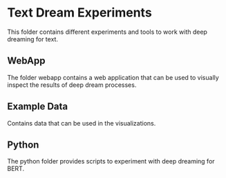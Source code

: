 # Text Dream Experiments

This folder contains different experiments and tools to work with deep dreaming
for text.

## WebApp

The folder webapp contains a web application that can be used to visually
inspect the results of deep dream processes.

## Example Data

Contains data that can be used in the visualizations.

## Python

The python folder provides scripts to experiment with deep dreaming for BERT.
